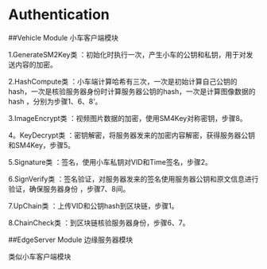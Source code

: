 # Authentication
##Vehicle Module
小车客户端模块

1.GenerateSM2Key类
：初始化时执行一次，产生小车的公钥和私钥，用于对发送内容的加密。

2.HashCompute类
：小车端计算哈希有三次，一次是初始计算自己公钥的hash，一次是核验服务器身份时计算服务器公钥的hash，一次是计算图像数据的hash
  ，分别为步骤1、6、8‘。
  
3.ImageEncrypt类
：视频图片数据的加密，使用SM4Key对称密钥，步骤8。

4。KeyDecrypt类
：密钥解密，将服务器发来的加密内容解密，获得服务器公钥和SM4Key，步骤5。

5.Signature类
：签名，使用小车私钥对VID和Time签名，步骤2。

6.SignVerify类
：签名验证，对服务器发来的签名使用服务器公钥和原文信息进行验证，确保服务器身份
，步骤7、8间。

7.UpChain类
：上传VID和公钥hash到区块链，步骤1。

8.ChainCheck类
：到区块链核验服务器身份，步骤6、7。

##EdgeServer Module
边缘服务器模块

类似小车客户端模块
